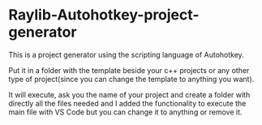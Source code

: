 # Raylib-Autohotkey-project-generator

This is a project generator using the scripting language of Autohotkey.

Put it in a folder with the template beside your c++ projects or any other type of project(since you can change the template to anything you want).

It will execute, ask you the name of your project and create a folder with directly all the files needed and I added the functionality to execute the main file with VS Code but you can change it to anything or remove it.

